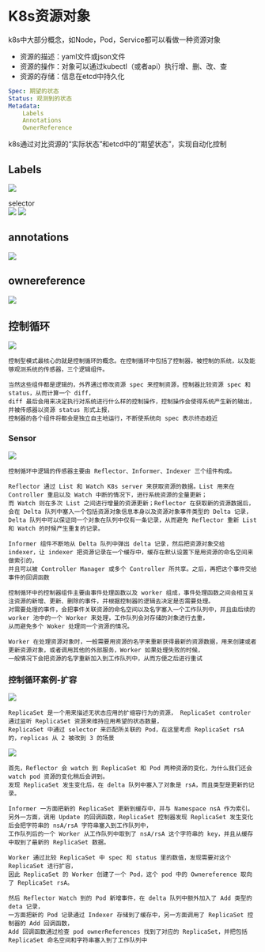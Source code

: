 # K8s资源对象
k8s中大部分概念，如Node，Pod，Service都可以看做一种资源对象

- 资源的描述：yaml文件或json文件
- 资源的操作：对象可以通过kubectl（或者api）执行增、删、改、查
- 资源的存储：信息在etcd中持久化
```yaml
Spec: 期望的状态
Status: 观测到的状态
Metadata:
    Labels
    Annotations
    OwnerReference
```
k8s通过对比资源的“实际状态”和etcd中的“期望状态”，实现自动化控制

## Labels
![](../img/.03_resource_object_images/label.png)

selector  
![](../img/.03_resource_object_images/selector.png)
![](../img/.03_resource_object_images/other_selector.png)

## annotations
![](../img/.03_resource_object_images/annotations.png)

## ownereference
![](../img/.03_resource_object_images/ownereference.png)


## 控制循环
![](../img/.03_resource_object_images/control_loop.png)

    控制型模式最核心的就是控制循环的概念。在控制循环中包括了控制器，被控制的系统，以及能够观测系统的传感器，三个逻辑组件。
    
    当然这些组件都是逻辑的，外界通过修改资源 spec 来控制资源，控制器比较资源 spec 和 status，从而计算一个 diff，
    diff 最后会用来决定执行对系统进行什么样的控制操作，控制操作会使得系统产生新的输出，并被传感器以资源 status 形式上报，
    控制器的各个组件将都会是独立自主地运行，不断使系统向 spec 表示终态趋近

### Sensor 
![](../img/.03_resource_object_images/sensor.png)

    控制循环中逻辑的传感器主要由 Reflector、Informer、Indexer 三个组件构成。
    
    Reflector 通过 List 和 Watch K8s server 来获取资源的数据。List 用来在 Controller 重启以及 Watch 中断的情况下，进行系统资源的全量更新；
    而 Watch 则在多次 List 之间进行增量的资源更新；Reflector 在获取新的资源数据后，会在 Delta 队列中塞入一个包括资源对象信息本身以及资源对象事件类型的 Delta 记录，
    Delta 队列中可以保证同一个对象在队列中仅有一条记录，从而避免 Reflector 重新 List 和 Watch 的时候产生重复的记录。
    
    Informer 组件不断地从 Delta 队列中弹出 delta 记录，然后把资源对象交给 indexer，让 indexer 把资源记录在一个缓存中，缓存在默认设置下是用资源的命名空间来做索引的，
    并且可以被 Controller Manager 或多个 Controller 所共享。之后，再把这个事件交给事件的回调函数

    控制循环中的控制器组件主要由事件处理函数以及 worker 组成，事件处理函数之间会相互关注资源的新增、更新、删除的事件，并根据控制器的逻辑去决定是否需要处理。
    对需要处理的事件，会把事件关联资源的命名空间以及名字塞入一个工作队列中，并且由后续的 worker 池中的一个 Worker 来处理，工作队列会对存储的对象进行去重，
    从而避免多个 Woker 处理同一个资源的情况。
    
    Worker 在处理资源对象时，一般需要用资源的名字来重新获得最新的资源数据，用来创建或者更新资源对象，或者调用其他的外部服务，Worker 如果处理失败的时候，
    一般情况下会把资源的名字重新加入到工作队列中，从而方便之后进行重试

### 控制循环案例-扩容
![](../img/.03_resource_object_images/replicaset_from_2_to_3.png)

    ReplicaSet 是一个用来描述无状态应用的扩缩容行为的资源， ReplicaSet controler 通过监听 ReplicaSet 资源来维持应用希望的状态数量，
    ReplicaSet 中通过 selector 来匹配所关联的 Pod，在这里考虑 ReplicaSet rsA 的，replicas 从 2 被改到 3 的场景
![](../img/.03_resource_object_images/relicaset_control_process.png)

    首先，Reflector 会 watch 到 ReplicaSet 和 Pod 两种资源的变化，为什么我们还会 watch pod 资源的变化稍后会讲到。
    发现 ReplicaSet 发生变化后，在 delta 队列中塞入了对象是 rsA，而且类型是更新的记录。
    
    Informer 一方面把新的 ReplicaSet 更新到缓存中，并与 Namespace nsA 作为索引。
    另外一方面，调用 Update 的回调函数，ReplicaSet 控制器发现 ReplicaSet 发生变化后会把字符串的 nsA/rsA 字符串塞入到工作队列中，
    工作队列后的一个 Worker 从工作队列中取到了 nsA/rsA 这个字符串的 key，并且从缓存中取到了最新的 ReplicaSet 数据。
    
    Worker 通过比较 ReplicaSet 中 spec 和 status 里的数值，发现需要对这个 ReplicaSet 进行扩容，
    因此 ReplicaSet 的 Worker 创建了一个 Pod，这个 pod 中的 Ownereference 取向了 ReplicaSet rsA。
    
    然后 Reflector Watch 到的 Pod 新增事件，在 delta 队列中额外加入了 Add 类型的 deta 记录，
    一方面把新的 Pod 记录通过 Indexer 存储到了缓存中，另一方面调用了 ReplicaSet 控制器的 Add 回调函数，
    Add 回调函数通过检查 pod ownerReferences 找到了对应的 ReplicaSet，并把包括 ReplicaSet 命名空间和字符串塞入到了工作队列中
